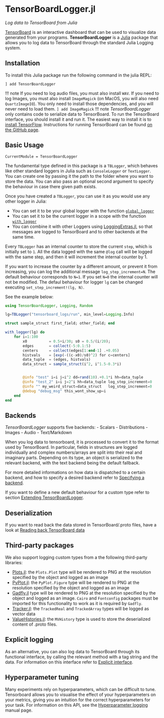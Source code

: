 # TensorBoardLogger.jl

*Log data to TensorBoard from Julia*

[TensorBoard](https://www.tensorflow.org/guide/summaries_and_tensorboard) is an
interactive dashboard that can be used to visualize data generated from your programs.
**TensorBoardLogger** is a [Julia](https://julialang.org) package that allows
you to log data to TensorBoard through the standard Julia Logging system.

## Installation

To install this Julia package run the following command in the julia REPL:
```
] add TensorBoardLogger
```

!!! note
    If you need to log audio files, you must also install `WAV`.
    If you need to log Images, you must also install `ImageMagick`
    (on MacOS, you will also need `QuartzImageIO`).
    You only need to install those dependencies, and you will never need to load them.
    ```
    ] add ImageMagick
    ```
!!! note
    *TensorBoardLogger* only contains code to serialize data to TensorBoard.
    To run the TensorBoard interface, you should install it and run it.
    The easiest way to install it is to [install TensorFlow](https://www.tensorflow.org/install).
    Instructions for running TensorBoard can be found [on the GitHub page](https://github.com/tensorflow/tensorboard).



## Basic Usage
```@meta
CurrentModule = TensorBoardLogger
```

The fundamental type defined in this package is a `TBLogger`, which behaves like
other standard loggers in Julia such as `ConsoleLogger` or `TextLogger`. You can
create one by passing it the path to the folder where you want to store the data.
You can also pass an optional second argument to specify the behaviour in case
there given path exists.

Once you have created a `TBLogger`, you can use it as you would use any other
logger in Julia:
- You can set it to be your global logger with the function [`global_logger`](https://docs.julialang.org/en/v1/stdlib/Logging/index.html#Base.CoreLogging.global_logger)
- You can set it to be the current logger in a scope with the function [`with_logger`](https://docs.julialang.org/en/v1/stdlib/Logging/index.html#Base.CoreLogging.with_logger)
- You can combine it with other Loggers using [LoggingExtras.jl](https://github.com/oxinabox/LoggingExtras.jl), so that messages are logged to TensorBoard and to other backends at the same time.

Every `TBLogger` has an internal counter to store the current `step`, which is initially set to `1`. All the data logged with the same `@log` call will be logged with the same step, and then
it will increment the internal counter by 1.

If you want to increase the counter by a different amount, or prevent it from increasing, you can log the additional message
`log_step_increment=N`. The default behaviour corresponds to `N=1`. If you set `N=0` the internal counter will not be modified.
The defaul behaviour for logger `lg` can be changed executing `set_step_increment!(lg, N)`.

See the example below:
```julia
using TensorBoardLogger, Logging, Random

lg=TBLogger("tensorboard_logs/run", min_level=Logging.Info)

struct sample_struct first_field; other_field; end

with_logger(lg) do
    for i=1:100
        x0          = 0.5+i/30; s0 = 0.5/(i/20);
        edges       = collect(-5:0.1:5)
        centers     = collect(edges[1:end-1] .+0.05)
        histvals    = [exp(-((c-x0)/s0)^2) for c=centers]
        data_tuple  = (edges, histvals)
        data_struct = sample_struct(i^2, i^1.5-0.3*i)


        @info "test" i=i j=i^2 dd=rand(10).+0.1*i hh=data_tuple
        @info "test_2" i=i j=2^i hh=data_tuple log_step_increment=0
        @info "" my_weird_struct=data_struct   log_step_increment=0
        @debug "debug_msg" this_wont_show_up=i
    end
end
```

## Backends

*TensorBoardLogger* supports five backends:
    - Scalars
    - Distributions
    - Images
    - Audio
    - Text/Markdown

When you log data to tensorboard, it is processed to convert it to the format
used by TensorBoard.
In particular, fields in structures are logged individually and complex
numbers/arrays are split into their real and imaginary parts. Depending on its type, an
object is serialized to the relevant backend, with the text backend being the
default fallback.

For more detailed informations on how data is dispatched to a certain backend, and
how to specify a desired backend refer to [Specifying a backend](@ref).

If you want to define a new default behaviour for a custom type refer to section
[Extending TensorBoardLogger](@ref).

## Deserialization

If you want to read back the data stored in TensorBoard/.proto files, have a look
at [Reading back TensorBoard data](@ref)

## Third-party packages
We also support logging custom types from a the following third-party libraries:
 - [Plots.jl](https://github.com/JuliaPlots/Plots.jl): the `Plots.Plot` type will be rendered to PNG at the resolution specified by the object and logged as an image
 - [PyPlot.jl](https://github.com/JuliaPy/PyPlot.jl): the `PyPlot.Figure` type will be rendered to PNG at the resolution specified by the object and logged as an image
 - [Gadfly.jl](https://github.com/GiovineItalia/Gadfly.jl) type will be rendered to PNG at the resolution specified by the object and logged as an image. `Cairo` and `Fontconfig` packages must be imported for this functionality to work as it is required by `Gadfly`.
 - [Tracker.jl](https://github.com/FluxML/Tracker.jl): the `TrackedReal` and `TrackedArray` types will be logged as vector data
 - [ValueHistories.jl](https://github.com/JuliaML/ValueHistories.jl): the `MVHistory` type is used to store the deserialized content of .proto files.

## Explicit logging

As an alternative, you can also log data to TensorBoard through its functional interface, by calling the relevant method with a tag string and the data. For information on this interface refer to [Explicit interface](@ref).

## Hyperparameter tuning

Many experiments rely on hyperparameters, which can be difficult to tune. Tensorboard allows you to visualise the effect of your hyperparameters on your metrics, giving you an intuition for the correct hyperparameters for your task. For information on this API, see the [Hyperparameter logging](@ref) manual page.

